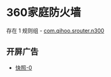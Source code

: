 # 360家庭防火墙

存在 1 规则组 - [com.qihoo.srouter.n300](/src/apps/com.qihoo.srouter.n300.ts)

## 开屏广告

- [快照-0](https://i.gkd.li/import/13216607)
